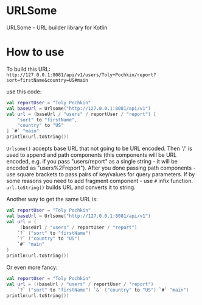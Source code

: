 # URLSome
URLSome - URL builder library for Kotlin

# How to use

To build this URL:
`http://127.0.0.1:8081/api/v1/users/Toly+Pochkin/report?sort=firstName&country=US#main`

use this code:
```kotlin
val reportUser = "Toly Pochkin"
val baseUrl = Urlsome("http://127.0.0.1:8081/api/v1")
val url = (baseUrl / "users" / reportUser / "report") [
    "sort" to "firstName",
    "country" to "US"
] `#` "main"
println(url.toString())
```

`Urlsome()` accepts base URL that not going to be URL encoded. Then '/' is used to append
and path components (this components will be URL encoded, e.g. if you pass "users/report" as
a single string - it will be encoded as "users%2Freport"). After you done passing path
components - use square brackets to pass pairs of key/values for query parameters. If by some
reasons you need to add fragment component - use `#` infix function. 
`url.toString()` builds URL and converts it to string.

Another way to get the same URL is:

```kotlin
val reportUser = "Toly Pochkin"
val baseUrl = Urlsome("http://127.0.0.1:8081/api/v1")
val url = (
     (baseUrl / "users" / reportUser / "report")
    `?` ("sort" to "firstName")
    `?` ("country" to "US")
    `#` "main"
)
println(url.toString())
```

Or even more fancy:
```kotlin
val reportUser = "Toly Pochkin"
val url = ((baseUrl / "users" / reportUser / "report")
    `?` ("sort" to "firstName") `&` ("country" to "US") `#` "main")
println(url.toString())
```
